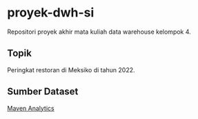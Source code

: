 # proyek-dwh-si
Repositori proyek akhir mata kuliah data warehouse kelompok 4.

## Topik
Peringkat restoran di Meksiko di tahun 2022.

## Sumber Dataset
[Maven Analytics](https://www.mavenanalytics.io/data-playground?page=7&pageSize=5)
